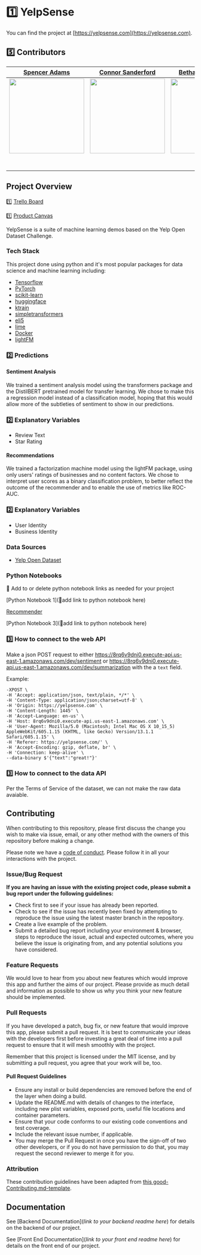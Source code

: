 <!-- 🚫 Note: All lines that start with 🚫 are instructions and should be deleted before this is posted to your portfolio. This is intended to be a guideline. Feel free to add your own flare to it.

🚫 The numbers 1️⃣ through 5️⃣ next to each item represent the week that part of the docs needs to be comepleted by.  Make sure to delete the numbers by the end of Labs.

🚫 Each student has a required minimum number of meaningful PRs each week per the rubric.  Contributing to docs does NOT count as a PR to meet your weekly requirements. -->

# 1️⃣ YelpSense

You can find the project at [https://yelpsense.com](https://yelpsense.com).

## 5️⃣ Contributors

|                                       [Spencer Adams](https://github.com/spentaur)                                       |                                       [Connor Sanderford](https://github.com/crsanderford)                                        |                                       [Bethany Richardson](http://github.com/ravenha)                                          |
| :-----------------------------------------------------------------------------------------------------------: | :-----------------------------------------------------------------------------------------------------------: | :-----------------------------------------------------------------------------------------------------------: |
|                      [<img src="https://avatars2.githubusercontent.com/u/2055801?s=460&u=2e8d9831dc72da5d99a127d070f7985a40fcacfb&v=4" width = "200" />](https://github.com/spentaur)                       |                      [<img src="https://yelpsense.com/images/connor.jpg" width = "200" />](https://github.com/crsanderford)                       |                      [<img src="https://avatars2.githubusercontent.com/u/51799343?s=460&u=cc7cd70771da267f60437f6551c05cb415f5d1fe&v=4" width = "200" />](https://github.com/ravenha)                       |
|                 [<img src="https://github.com/favicon.ico" width="15"> ](https://github.com/spentaur)                 |            [<img src="https://github.com/favicon.ico" width="15"> ](https://github.com/crsanderford)             |           [<img src="https://github.com/favicon.ico" width="15"> ](https://github.com/ravenha)            |
| [ <img src="https://static.licdn.com/sc/h/al2o9zrvru7aqj8e1x2rzsrca" width="15"> ](https://linkedin.com/in/spentaur) | [ <img src="https://static.licdn.com/sc/h/al2o9zrvru7aqj8e1x2rzsrca" width="15"> ](https://www.linkedin.com/in/connor-sanderford/) | [ <img src="https://static.licdn.com/sc/h/al2o9zrvru7aqj8e1x2rzsrca" width="15"> ](https://www.linkedin.com/in/ravenha) |



<!-- 🚫 5️⃣ Optional examples of using images with links for your tech stack, make sure to change these to fit your project

![MIT](https://img.shields.io/packagist/l/doctrine/orm.svg)
![Typescript](https://img.shields.io/npm/types/typescript.svg?style=flat)
[![Netlify Status](https://api.netlify.com/api/v1/badges/b5c4db1c-b10d-42c3-b157-3746edd9e81d/deploy-status)](netlify link goes in these parenthesis)
[![code style: prettier](https://img.shields.io/badge/code_style-prettier-ff69b4.svg?style=flat-square)](https://github.com/prettier/prettier)

🚫 more info on using badges [here](https://github.com/badges/shields) -->

## Project Overview


1️⃣ [Trello Board](https://trello.com/b/Uwd55Hds/labs-pt9-pt-yelp)

1️⃣ [Product Canvas](https://www.notion.so/Part-Time-Yelp-Dataset-Challenge-4bddd7e5a8114139955d1223647dfc79)

<!-- 🚫 Replace lorem ipsum with a description of your project -->

YelpSense is a suite of machine learning demos based on the Yelp Open Dataset Challenge. 

<!-- 🚫  delete if front end is not applicable to your project

1️⃣ [Deployed Front End](🚫add link to deployed app here) -->

### Tech Stack

<!-- 🚫 List all of the languages, frameworks, services, etc used here. -->

This project done using python and it's most popular packages for data science and machine learning including:
- [Tensorflow](https://www.tensorflow.org)
- [PyTorch](https://pytorch.org)
- [scikit-learn](https://scikit-learn.org/stable/)
- [huggingface](https://huggingface.co)
- [ktrain](https://github.com/amaiya/ktrain)
- [simpletransformers](https://github.com/ThilinaRajapakse/simpletransformers)
- [eli5](https://eli5.readthedocs.io/en/latest/)
- [lime](https://lime-ml.readthedocs.io/en/latest/)
- [Docker](https://www.docker.com)
- [lightFM](https://making.lyst.com/lightfm/docs/index.html)

### 2️⃣ Predictions

#### Sentiment Analysis
We trained a sentiment analysis model using the transformers package and the DistilBERT pretrained model for transfer learning. We chose to make this a regression model instead of a classification model, hoping that this would allow more of the subtleties of sentiment to show in our predictions.

### 2️⃣ Explanatory Variables

-   Review Text
-   Star Rating

#### Recommendations
We trained a factorization machine model using the lightFM package, using only users' ratings of businesses and no content factors. We chose to interpret user scores as a binary classification problem, to better reflect the outcome of the recommender and to enable the use of metrics like ROC-AUC.

### 2️⃣ Explanatory Variables
-   User Identity
-   Business Identity


### Data Sources
<!-- 🚫  Add to or delete souce links as needed for your project -->


-   [Yelp Open Dataset](https://www.yelp.com/dataset)

### Python Notebooks

🚫  Add to or delete python notebook links as needed for your project

[Python Notebook 1](🚫add link to python notebook here)

[Recommender](https://github.com/Lambda-School-Labs/Yelp-ds/blob/recommender/recommender/lightfm_hyperparams.ipynb)

[Python Notebook 3](🚫add link to python notebook here)

### 3️⃣ How to connect to the web API

<!-- 🚫 List directions on how to connect to the API here -->

Make a json POST request to either https://8rq6v9dni0.execute-api.us-east-1.amazonaws.com/dev/sentiment or https://8rq6v9dni0.execute-api.us-east-1.amazonaws.com/dev/summarization with the a `text` field.

Example:

```curl 'https://8rq6v9dni0.execute-api.us-east-1.amazonaws.com/dev/sentiment' \
-XPOST \
-H 'Accept: application/json, text/plain, */*' \
-H 'Content-Type: application/json;charset=utf-8' \
-H 'Origin: https://yelpsense.com' \
-H 'Content-Length: 1445' \
-H 'Accept-Language: en-us' \
-H 'Host: 8rq6v9dni0.execute-api.us-east-1.amazonaws.com' \
-H 'User-Agent: Mozilla/5.0 (Macintosh; Intel Mac OS X 10_15_5) AppleWebKit/605.1.15 (KHTML, like Gecko) Version/13.1.1 Safari/605.1.15' \
-H 'Referer: https://yelpsense.com/' \
-H 'Accept-Encoding: gzip, deflate, br' \
-H 'Connection: keep-alive' \
--data-binary $'{"text":"great!"}'
```

### 3️⃣ How to connect to the data API

<!-- 🚫 List directions on how to connect to the API here -->

Per the Terms of Service of the dataset, we can not make the raw data avaiable.

## Contributing

When contributing to this repository, please first discuss the change you wish to make via issue, email, or any other method with the owners of this repository before making a change.

Please note we have a [code of conduct](./code_of_conduct.md.md). Please follow it in all your interactions with the project.

### Issue/Bug Request

 **If you are having an issue with the existing project code, please submit a bug report under the following guidelines:**
 - Check first to see if your issue has already been reported.
 - Check to see if the issue has recently been fixed by attempting to reproduce the issue using the latest master branch in the repository.
 - Create a live example of the problem.
 - Submit a detailed bug report including your environment & browser, steps to reproduce the issue, actual and expected outcomes,  where you believe the issue is originating from, and any potential solutions you have considered.

### Feature Requests

We would love to hear from you about new features which would improve this app and further the aims of our project. Please provide as much detail and information as possible to show us why you think your new feature should be implemented.

### Pull Requests

If you have developed a patch, bug fix, or new feature that would improve this app, please submit a pull request. It is best to communicate your ideas with the developers first before investing a great deal of time into a pull request to ensure that it will mesh smoothly with the project.

Remember that this project is licensed under the MIT license, and by submitting a pull request, you agree that your work will be, too.

#### Pull Request Guidelines

- Ensure any install or build dependencies are removed before the end of the layer when doing a build.
- Update the README.md with details of changes to the interface, including new plist variables, exposed ports, useful file locations and container parameters.
- Ensure that your code conforms to our existing code conventions and test coverage.
- Include the relevant issue number, if applicable.
- You may merge the Pull Request in once you have the sign-off of two other developers, or if you do not have permission to do that, you may request the second reviewer to merge it for you.

### Attribution

These contribution guidelines have been adapted from [this good-Contributing.md-template](https://gist.github.com/PurpleBooth/b24679402957c63ec426).

## Documentation

See [Backend Documentation](_link to your backend readme here_) for details on the backend of our project.

See [Front End Documentation](_link to your front end readme here_) for details on the front end of our project.

